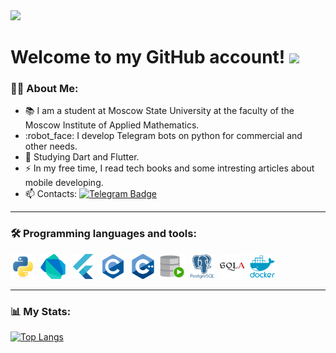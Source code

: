 <div id="header" align="left">
  <img src="https://media2.giphy.com/media/v1.Y2lkPTc5MGI3NjExZDdyNWRodWdrNGJqemZ4OXNqMWc4ZGFod2lwZnd6dHlhMHk2OGp0bCZlcD12MV9pbnRlcm5hbF9naWZfYnlfaWQmY3Q9Zw/gx54W1mSpeYMg/giphy.gif" width="100"/>
</div>
<h1>
  Welcome to my GitHub account!
  <img src="https://media.giphy.com/media/hvRJCLFzcasrR4ia7z/giphy.gif" width="30px"/>
</h1>

### :man_technologist: About Me:
- :books: I am a student at Moscow State University at the faculty of the Moscow Institute of Applied Mathematics.
- :robot_face: I develop Telegram bots on python for commercial and other needs.
- :seedling: Studying Dart and Flutter.
- :zap: In my free time, I read tech books and some intresting articles about mobile developing.
- :mailbox: Contacts: [![Telegram Badge](https://img.shields.io/badge/-telegram-blue?style=flat&logo=Telegram&logoColor=white)]("https://t.me/rusyaev_dk")

---
### :hammer_and_wrench: Programming languages and tools:
<div>
  <img src="https://github.com/devicons/devicon/blob/master/icons/python/python-original.svg" title="Python" alt="Python" width="40" height="40"/>&nbsp;
  <img src="https://github.com/devicons/devicon/blob/master/icons/dart/dart-original.svg" title="Dart" alt="Dart" width="40" height="40"/>&nbsp;
  <img src="https://github.com/devicons/devicon/blob/master/icons/flutter/flutter-original.svg" title="Flutter" alt="Flutter" width="40" height="40"/>&nbsp;
  <img src="https://github.com/devicons/devicon/blob/master/icons/c/c-original.svg" title="C" alt="C" width="40" height="40"/>&nbsp;
  <img src="https://github.com/devicons/devicon/blob/master/icons/cplusplus/cplusplus-original.svg" title="C++" alt="C++" width="40" height="40"/>&nbsp;
  <img src="https://github.com/devicons/devicon/blob/master/icons/sqldeveloper/sqldeveloper-original.svg" title="SQL" alt="SQL" width="40" height="40"/>&nbsp;
  <img src="https://github.com/devicons/devicon/blob/master/icons/postgresql/postgresql-plain-wordmark.svg" title="PostgreSQL" alt="PostgreSQL" width="40" height="40"/>&nbsp;
  <img src="https://github.com/devicons/devicon/blob/master/icons/sqlalchemy/sqlalchemy-original.svg" title="SQLAlchemy" alt="SQLAlchemy" width="40" height="40"/>&nbsp;
  <img src="https://github.com/devicons/devicon/blob/master/icons/docker/docker-plain-wordmark.svg" title="Docker" alt="Docker" width="40" height="40"/>&nbsp;
</div>

---
### :bar_chart: My Stats:
[![Top Langs](https://github-readme-stats.vercel.app/api/top-langs/?username=rusyaev-dk)](https://github.com/anuraghazra/github-readme-stats)

